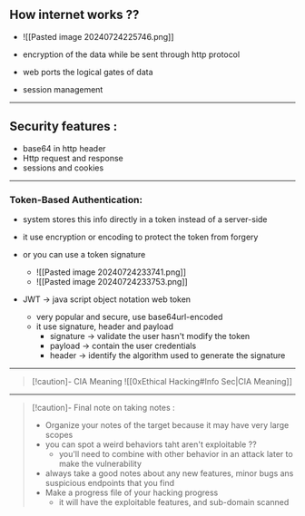 
## How internet works ??

- ![[Pasted image 20240724225746.png]]

- encryption of the data while be sent through http protocol
- web ports the logical gates of data
- session management

----

## Security features :

- base64 in http header
- Http request and response
- sessions and cookies

---
### Token-Based Authentication:
- system stores this info directly in a token instead of a server-side
- it use encryption or encoding to protect the token from forgery
- or you can use a token signature
	- ![[Pasted image 20240724233741.png]]
	- ![[Pasted image 20240724233753.png]]

- JWT -> java script object notation web token
	- very popular and secure, use base64url-encoded
	- it use signature, header and payload
		- signature -> validate the user hasn't modify the token
		- payload -> contain the user credentials
		- header -> identify the algorithm used to generate the signature

----

>[!caution]- CIA Meaning
> ![[0xEthical Hacking#Info Sec|CIA Meaning]]

----

>[!caution]- Final note on taking notes :
>- Organize your notes of the target because it may have very large scopes
>- you can spot a weird behaviors taht aren't exploitable ??
>	- you'll need to combine with other behavior in an attack later to make the vulnerability
>- always take a good notes about any new features, minor bugs ans suspicious endpoints that you find
>- Make a progress file of your hacking progress
>	- it will have the exploitable features, and sub-domain scanned